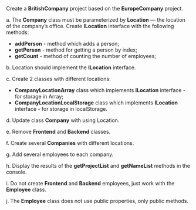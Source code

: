 Create a **BritishCompany** project based on the **EuropeCompany** project. 

a. The **Company** class must be parameterized by **Location** — the location of the company’s office. 
  Create **ILocation** interface with the following methods: 
- **addPerson** - method which adds a person; 
- **getPerson** - method for getting a person by index; 
- **getCount** - method of counting the number of employees; 

b. Location should implement the **ILocation** interface. 

c. Create 2 classes with different locations: 
- **CompanyLocationArray** class which implements **ILocation** interface - for storage in Array; 
- **CompanyLocationLocalStorage** class which implements **ILocation** interface - for storage in localStorage. 

d. Update class **Company** with using Location. 

e. Remove **Frontend** and **Backend** classes. 

f. Create several **Companies** with different locations. 

g. Add several employees to each company. 

h. Display the results of the **getProjectList** and **getNameList** methods in the console. 

i. Do not create **Frontend** and **Backend** employees, just work with the **Employee** class. 

j. The **Employee** class does not use public properties, only public methods.
